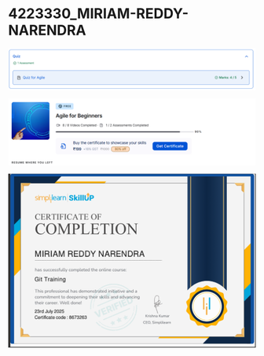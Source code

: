 # 4223330\_MIRIAM-REDDY-NARENDRA

![SDLC Certificate](https://raw.githubusercontent.com/Narendra-127/4223330_MIRIAM-REDDY-NARENDRA/main/SDLC/AGILE(MARKS).png)

![SDLC Certificate](https://raw.githubusercontent.com/Narendra-127/4223330_MIRIAM-REDDY-NARENDRA/main/SDLC/AGILE(PERCENTAGE).png)

![GIT Certificate](https://github.com/Narendra-127/4223330_MIRIAM-REDDY-NARENDRA/blob/main/GIT/GIT%20CERTIFICATE.png)


